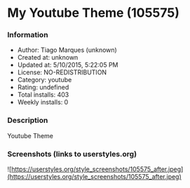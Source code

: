 # My Youtube Theme (105575)

### Information
- Author: Tiago Marques (unknown)
- Created at: unknown
- Updated at: 5/10/2015, 5:22:05 PM
- License: NO-REDISTRIBUTION
- Category: youtube
- Rating: undefined
- Total installs: 403
- Weekly installs: 0


### Description
Youtube Theme


### Screenshots (links to userstyles.org)
![https://userstyles.org/style_screenshots/105575_after.jpeg](https://userstyles.org/style_screenshots/105575_after.jpeg)


